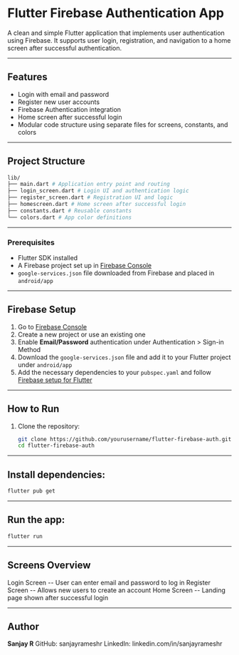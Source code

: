 # Flutter Firebase Authentication App

A clean and simple Flutter application that implements user authentication using Firebase. It supports user login, registration, and navigation to a home screen after successful authentication.

---

## Features

- Login with email and password
- Register new user accounts
- Firebase Authentication integration
- Home screen after successful login
- Modular code structure using separate files for screens, constants, and colors

---

## Project Structure
```bash
lib/
├── main.dart # Application entry point and routing
├── login_screen.dart # Login UI and authentication logic
├── register_screen.dart # Registration UI and logic
├── homescreen.dart # Home screen after successful login
├── constants.dart # Reusable constants
└── colors.dart # App color definitions
```
---

### Prerequisites

- Flutter SDK installed
- A Firebase project set up in [Firebase Console](https://console.firebase.google.com/)
- `google-services.json` file downloaded from Firebase and placed in `android/app`

---

## Firebase Setup

1. Go to [Firebase Console](https://console.firebase.google.com/)
2. Create a new project or use an existing one
3. Enable **Email/Password** authentication under Authentication > Sign-in Method
4. Download the `google-services.json` file and add it to your Flutter project under `android/app`
5. Add the necessary dependencies to your `pubspec.yaml` and follow [Firebase setup for Flutter](https://firebase.flutter.dev/docs/overview)

---

## How to Run

1. Clone the repository:
   ```bash
   git clone https://github.com/yourusername/flutter-firebase-auth.git
   cd flutter-firebase-auth
   ```
---

## Install dependencies:

```bash 
flutter pub get
```
---

## Run the app:
```bash
flutter run
``` 
---

## Screens Overview
Login Screen -- User can enter email and password to log in
Register Screen -- Allows new users to create an account
Home Screen -- Landing page shown after successful login

---

## Author
**Sanjay R**
GitHub: sanjayrameshr
LinkedIn: linkedin.com/in/sanjayrameshr